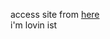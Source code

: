 access site from <a href="https://kitaaaaaaaaaa.github.io/ist-showcase/" target="_blank">here</a>
<br> i'm lovin ist
